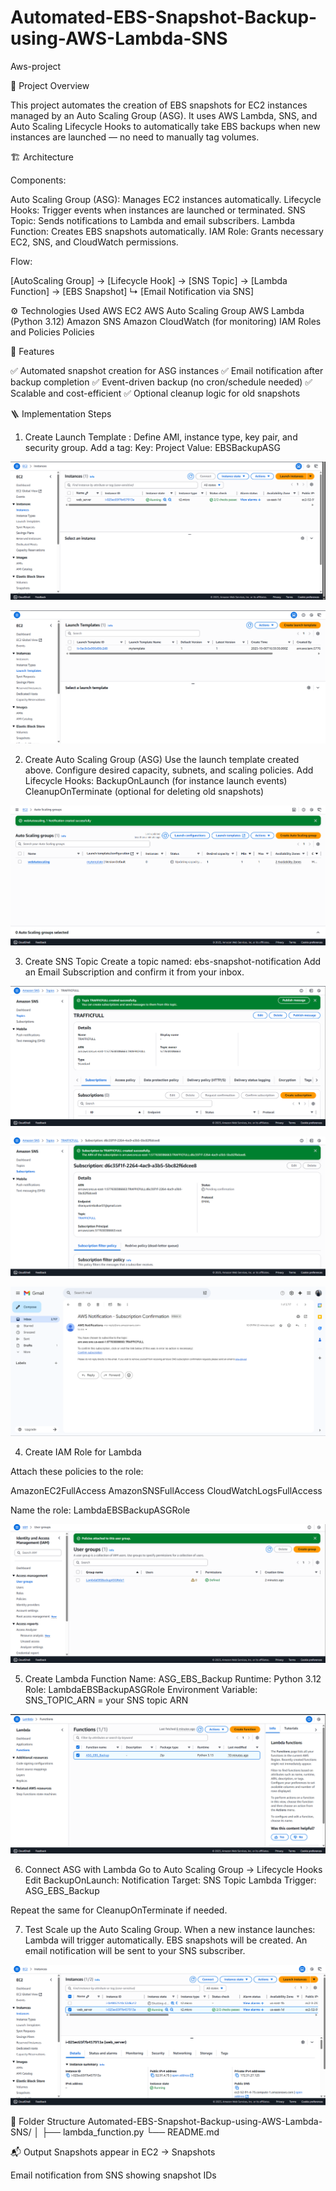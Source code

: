 # Automated-EBS-Snapshot-Backup-using-AWS-Lambda-SNS
Aws-project

🧠 Project Overview

This project automates the creation of EBS snapshots for EC2 instances managed by an Auto Scaling Group (ASG).
It uses AWS Lambda, SNS, and Auto Scaling Lifecycle Hooks to automatically take EBS backups when new instances are launched — no need to manually tag volumes.

🏗️ Architecture

Components:

Auto Scaling Group (ASG): Manages EC2 instances automatically.
Lifecycle Hooks: Trigger events when instances are launched or terminated.
SNS Topic: Sends notifications to Lambda and email subscribers.
Lambda Function: Creates EBS snapshots automatically.
IAM Role: Grants necessary EC2, SNS, and CloudWatch permissions.

Flow:

[AutoScaling Group] → [Lifecycle Hook] → [SNS Topic] → [Lambda Function] → [EBS Snapshot]
                                                   ↳ [Email Notification via SNS]



⚙️ Technologies Used
AWS EC2
AWS Auto Scaling Group
AWS Lambda (Python 3.12)
Amazon SNS
Amazon CloudWatch (for monitoring)
IAM Roles and Policies
Policies


🚀 Features

✅ Automated snapshot creation for ASG instances
✅ Email notification after backup completion
✅ Event-driven backup (no cron/schedule needed)
✅ Scalable and cost-efficient
✅ Optional cleanup logic for old snapshots


🪜 Implementation Steps

1. Create Launch Template :
Define AMI, instance type, key pair, and security group.
Add a tag:
Key: Project
Value: EBSBackupASG

![Architecture](images/img-1.png)



![Architecture](images/img-2.png)



2. Create Auto Scaling Group (ASG)
Use the launch template created above.
Configure desired capacity, subnets, and scaling policies.
Add Lifecycle Hooks:
BackupOnLaunch (for instance launch events)
CleanupOnTerminate (optional for deleting old snapshots)


![Architecture](images/img-6.png)    


3. Create SNS Topic
Create a topic named: ebs-snapshot-notification
Add an Email Subscription and confirm it from your inbox.


![Architecture](images/img-3.png)    



![Architecture](images/img-4.png)



![Architecture](images/img-5.png)    




4. Create IAM Role for Lambda

Attach these policies to the role:

AmazonEC2FullAccess
AmazonSNSFullAccess
CloudWatchLogsFullAccess

Name the role: LambdaEBSBackupASGRole



![Architecture](images/img-7.png) 




5. Create Lambda Function
Name: ASG_EBS_Backup
Runtime: Python 3.12
Role: LambdaEBSBackupASGRole
Environment Variable:
SNS_TOPIC_ARN = your SNS topic ARN



![Architecture](images/img-8.png)




6. Connect ASG with Lambda
Go to Auto Scaling Group → Lifecycle Hooks
Edit BackupOnLaunch:
Notification Target: SNS Topic
Lambda Trigger: ASG_EBS_Backup

Repeat the same for CleanupOnTerminate if needed.


7. Test
Scale up the Auto Scaling Group.
When a new instance launches:
Lambda will trigger automatically.
EBS snapshots will be created.
An email notification will be sent to your SNS subscriber.



![Architecture](images/img-9.png) 



🧩 Folder Structure
Automated-EBS-Snapshot-Backup-using-AWS-Lambda-SNS/
│
├── lambda_function.py
└── README.md


📬 Output
Snapshots appear in EC2 → Snapshots

Email notification from SNS showing snapshot IDs
